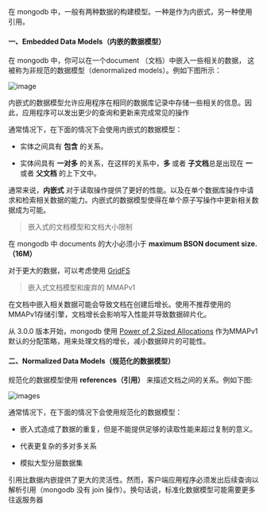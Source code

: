 
在 mongodb 中，一般有两种数据的构建模型。一种是作为内嵌式，另一种使用引用。

#### 一、Embedded Data Models（内嵌的数据模型）

在 mongodb 中，你可以在一个document （文档）中嵌入一些相关的数据，
这被称为非规范的数据模型（denormalized models）。例如下图所示：

![image](https://docs.mongodb.com/manual/_images/data-model-denormalized.bakedsvg.svg)

内嵌式的数据模型允许应用程序在相同的数据库记录中存储一些相关的信息。因此，应用程序可以发出更少的查询和更新来完成常见的操作

通常情况下，在下面的情况下会使用内嵌式的数据模型：

* 实体之间具有 **包含** 的关系。

* 实体间具有 **一对多** 的关系，在这样的关系中，**多** 或者 **子文档**总是出现在 **一** 或者 **父文档** 的上下文中。

通常来说，**内嵌式** 对于读取操作提供了更好的性能。以及在单个数据库操作中请求和检索相关数据的能力。内嵌式的数据模型使得在单个原子写操作中更新相关数据成为可能。 

> 嵌入式的文档模型和文档大小限制

在 mongodb 中 documents 的大小必须小于 **maximum BSON document size.（16M）**

对于更大的数据，可以考虑使用 [GridFS](https://docs.mongodb.com/manual/core/gridfs/)


> 嵌入式文档模型和废弃的 MMAPv1

在文档中嵌入相关数据可能会导致文档在创建后增长。使用不推荐使用的MMAPv1存储引擎，文档增长会影响写入性能并导致数据碎片化。

从 3.0.0 版本开始，mongodb 使用 [Power of 2 Sized Allocations](https://docs.mongodb.com/manual/core/mmapv1/#power-of-2-allocation) 作为MMAPv1默认的分配策略，用来处理文档的增长，减小数据碎片的可能性。


#### 二、Normalized Data Models（规范化的数据模型）

规范化的数据模型使用 **references（引用）** 来描述文档之间的关系。例如下图:

![images](https://docs.mongodb.com/manual/_images/data-model-normalized.bakedsvg.svg)


通常情况下，在下面的情况下会使用规范化的数据模型：

* 嵌入式造成了数据的重复，但是不能提供足够的读取性能来超过复制的意义。

* 代表更复杂的多对多关系

* 模拟大型分层数据集

引用比数据内嵌提供了更大的灵活性。然而，客户端应用程序必须发出后续查询以解析引用（mongodb 没有 join 操作）。换句话说，标准化数据模型可能需要更多往返服务器 


